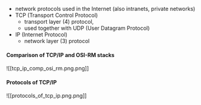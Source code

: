 - network protocols used in the Internet (also intranets, private networks)
- TCP (Transport Control Protocol) 
	- transport layer (4) protocol, 
	- used together with UDP (User Datagram Protocol)
- IP (Internet Protocol) 
	- network layer (3) protocol

#### Comparison of TCP/IP and OSI-RM stacks

![[tcp_ip_comp_osi_rm.png.png]]

#### Protocols of TCP/IP

![[protocols_of_tcp_ip.png.png]]












